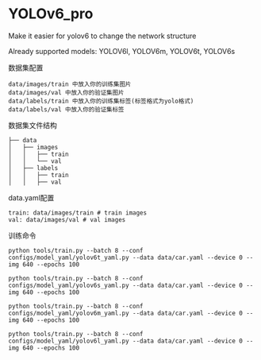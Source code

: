 # YOLOv6_pro
Make it easier for yolov6 to change the network structure

Already supported models:
YOLOV6l,
YOLOV6m,
YOLOV6t,
YOLOV6s
<summary> 数据集配置 </summary>

```
data/images/train 中放入你的训练集图片
data/images/val 中放入你的验证集图片
data/labels/train 中放入你的训练集标签(标签格式为yolo格式)
data/labels/val 中放入你的验证集标签 
```
<summary> 数据集文件结构 </summary>

```
├── data
│   ├── images
│   │   ├── train
│   │   └── val
│   ├── labels
│   │   ├── train
│   │   ├── val
```

<summary> data.yaml配置 </summary>

```shell
train: data/images/train # train images
val: data/images/val # val images
```

<summary> 训练命令 </summary>

```shell
python tools/train.py --batch 8 --conf configs/model_yaml/yolov6t_yaml.py --data data/car.yaml --device 0 --img 640 --epochs 100
```

```shell
python tools/train.py --batch 8 --conf configs/model_yaml/yolov6s_yaml.py --data data/car.yaml --device 0 --img 640 --epochs 100
```

```shell
python tools/train.py --batch 8 --conf configs/model_yaml/yolov6m_yaml.py --data data/car.yaml --device 0 --img 640 --epochs 100
```

```shell
python tools/train.py --batch 8 --conf configs/model_yaml/yolov6l_yaml.py --data data/car.yaml --device 0 --img 640 --epochs 100
```
